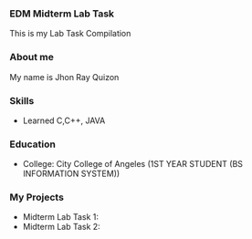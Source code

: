 ### EDM Midterm Lab Task
This is my Lab Task Compilation
### About me
My name is Jhon Ray Quizon
### Skills
- Learned C,C++, JAVA
### Education
- College: City College of Angeles (1ST YEAR STUDENT (BS INFORMATION SYSTEM))
### My Projects
- Midterm Lab Task 1:
- Midterm Lab Task 2:
